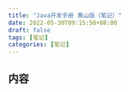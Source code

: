 ```yaml
---
title: "Java开发手册 黄山版（笔记）"
date: 2022-05-30T09:15:58+08:00
draft: false
tags: [笔记]
categories: [笔记]
---
```

## 内容